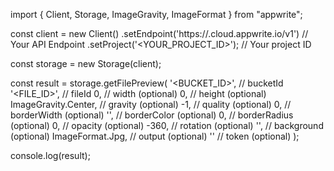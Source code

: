 import { Client, Storage, ImageGravity, ImageFormat } from "appwrite";

const client = new Client()
    .setEndpoint('https://<REGION>.cloud.appwrite.io/v1') // Your API Endpoint
    .setProject('<YOUR_PROJECT_ID>'); // Your project ID

const storage = new Storage(client);

const result = storage.getFilePreview(
    '<BUCKET_ID>', // bucketId
    '<FILE_ID>', // fileId
    0, // width (optional)
    0, // height (optional)
    ImageGravity.Center, // gravity (optional)
    -1, // quality (optional)
    0, // borderWidth (optional)
    '', // borderColor (optional)
    0, // borderRadius (optional)
    0, // opacity (optional)
    -360, // rotation (optional)
    '', // background (optional)
    ImageFormat.Jpg, // output (optional)
    '<TOKEN>' // token (optional)
);

console.log(result);
